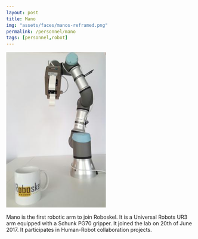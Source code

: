 ```yaml
---
layout: post
title: Mano
img: "assets/faces/manos-reframed.png"
permalink: /personnel/mano
tags: [personnel,robot]
---
```



![Inside post photo](/assets/faces/manos-resized.jpg)

Mano is the first robotic arm to join Roboskel. It is a Universal Robots UR3 arm equipped with a Schunk PG70 gripper. 
It joined the lab on 20th of June 2017. It participates in Human-Robot collaboration projects.